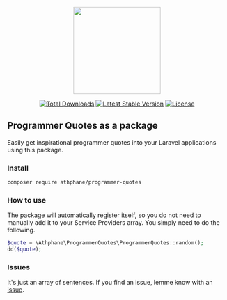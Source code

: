 <p align="center"><a href="https://athfan.com" target="_blank"><img src="https://i.imgur.com/WXUgDHT.png" width="200"></a></p>

<p align="center">
<a href="https://packagist.org/packages/athphane/programmer-quotes"><img src="https://poser.pugx.org/athphane/programmer-quotes/d/total.svg" alt="Total Downloads"></a>
<a href="https://packagist.org/packages/laravel/framework"><img src="https://poser.pugx.org/athphane/programmer-quotes/v/stable.svg" alt="Latest Stable Version"></a>
<a href="https://packagist.org/packages/laravel/framework"><img src="https://poser.pugx.org/athphane/programmer-quotes/license.svg" alt="License"></a>
</p>

## Programmer Quotes as a package
Easily get inspirational programmer quotes into your Laravel applications using this package. 

### Install
``` bash
composer require athphane/programmer-quotes
```
### How to use
The package will automatically register itself, so you do not need to manually add it to your Service Providers array. You simply need to do the following.
``` php
$quote = \Athphane\ProgrammerQuotes\ProgrammerQuotes::random();
dd($quote);
```

### Issues
It's just an array of sentences. If you find an issue, lemme know with an [issue](https://github.com/athphane/laravel-programmer-quotes/issues/new).
